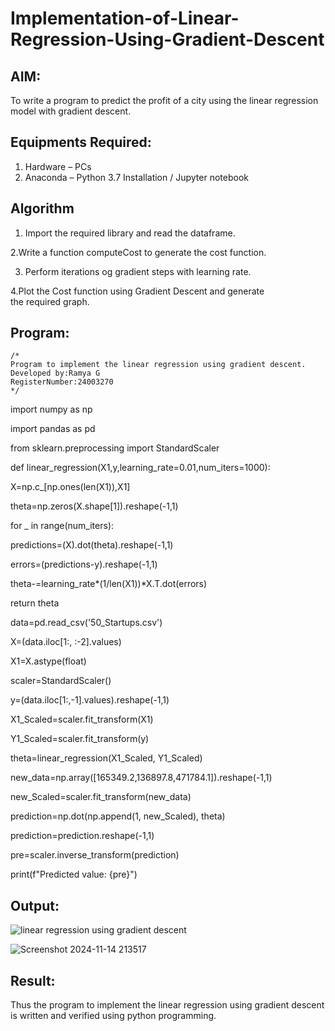 # Implementation-of-Linear-Regression-Using-Gradient-Descent

## AIM:
To write a program to predict the profit of a city using the linear regression model with gradient descent.

## Equipments Required:
1. Hardware – PCs
2. Anaconda – Python 3.7 Installation / Jupyter notebook

## Algorithm
1. Import the required library and read the dataframe.

2.Write a function computeCost to generate the cost function.

3. Perform iterations og gradient steps with learning rate.

4.Plot the Cost function using Gradient Descent and generate the required graph.

## Program:
```
/*
Program to implement the linear regression using gradient descent.
Developed by:Ramya G 
RegisterNumber:24003270  
*/
```
import numpy as np

import pandas as pd

from sklearn.preprocessing import StandardScaler

def linear_regression(X1,y,learning_rate=0.01,num_iters=1000):
    
 X=np.c_[np.ones(len(X1)),X1]

 theta=np.zeros(X.shape[1]).reshape(-1,1) 

 for _ in range(num_iters):

  predictions=(X).dot(theta).reshape(-1,1)

  errors=(predictions-y).reshape(-1,1)

  theta-=learning_rate*(1/len(X1))*X.T.dot(errors)

 return theta

data=pd.read_csv('50_Startups.csv')

X=(data.iloc[1:, :-2].values)

X1=X.astype(float)

scaler=StandardScaler()

y=(data.iloc[1:,-1].values).reshape(-1,1)

X1_Scaled=scaler.fit_transform(X1)

Y1_Scaled=scaler.fit_transform(y)

theta=linear_regression(X1_Scaled, Y1_Scaled)

new_data=np.array([165349.2,136897.8,471784.1]).reshape(-1,1)

new_Scaled=scaler.fit_transform(new_data)

prediction=np.dot(np.append(1, new_Scaled), theta)

prediction=prediction.reshape(-1,1)

pre=scaler.inverse_transform(prediction)

print(f"Predicted value: {pre}")
## Output:
![linear regression using gradient descent](sam.png)

![Screenshot 2024-11-14 213517](https://github.com/user-attachments/assets/18956c00-5e5a-4008-8c73-bf53f71e473a)


## Result:
Thus the program to implement the linear regression using gradient descent is written and verified using python programming.
